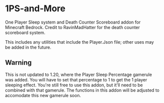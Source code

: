 # 1PS-and-More
One Player Sleep system and Death Counter Scoreboard addon for Minecraft Bedrock.
Credit to RavinMadHatter for the death counter scoreboard system.

This includes any utilities that include the Player.Json file; other uses may be added in the future.

## Warning
This is not updated to 1.20, where the Player Sleep Percentage gamerule was added. You will have to set that percentage to 1 to get the 1 player sleeping effect. You're still free to use this addon, but it'll need to be combined with that gamerule.
The functions in this addon will be adjusted to accomodate this new gamerule soon. 
